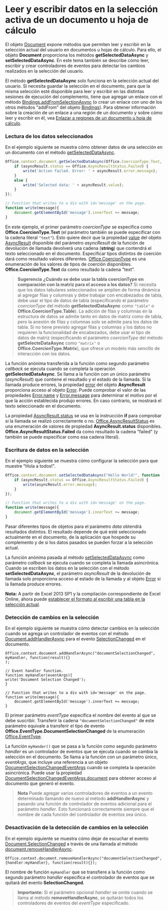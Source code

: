 
# <a name="read-and-write-data-to-the-active-selection-in-a-document-or-spreadsheet"></a>Leer y escribir datos en la selección activa de un documento u hoja de cálculo

El objeto [Document](../../reference/shared/document.md) expone métodos que permiten leer y escribir en la selección actual del usuario en documentos u hojas de cálculo. Para ello, el objeto **Document** proporciona los métodos **getSelectedDataAsync** y **setSelectedDataAsync**. En este tema también se describe cómo leer, escribir y crear controladores de eventos para detectar los cambios realizados en la selección del usuario.

El método **getSelectedDataAsync** solo funciona en la selección actual del usuario. Si necesita guardar la selección en el documento, para que la misma selección esté disponible para leer y escribir en las distintas sesiones de ejecución del complemento, tiene que agregar un enlace con el método [Bindings.addFromSelectionAsync](http://msdn.microsoft.com/en-us/library/edc99214-e63e-43f2-9392-97ead42fc155.aspx) (o crear un enlace con uno de los otros métodos "addFrom" del objeto [Bindings](http://msdn.microsoft.com/en-us/library/09979e31-3bfb-45be-adda-0f7cc2db1fe1.aspx)). Para obtener información sobre la creación de un enlace a una región de un documento y sobre cómo leer y escribir en él, vea [Enlazar a regiones de un documento u hoja de cálculo](../../docs/develop/bind-to-regions-in-a-document-or-spreadsheet.md).


### <a name="read-selected-data"></a>Lectura de los datos seleccionados


En el ejemplo siguiente se muestra cómo obtener datos de una selección en un documento con el método [getSelectedDataAsync](../../reference/shared/document.getselecteddataasync.md).


```js
Office.context.document.getSelectedDataAsync(Office.CoercionType.Text, function (asyncResult) {
    if (asyncResult.status == Office.AsyncResultStatus.Failed) {
        write('Action failed. Error: ' + asyncResult.error.message);
    }
    else {
        write('Selected data: ' + asyncResult.value);
    }
});

// Function that writes to a div with id='message' on the page.
function write(message){
    document.getElementById('message').innerText += message; 
}
```

En este ejemplo, el primer parámetro _coercionType_ se especifica como **Office.CoercionType.Text** (el parámetro también se puede especificar con la cadena literal `"text"`). Esto quiere decir que la propiedad [value](../../reference/shared/asyncresult.status.md) del objeto [AsyncResult](../../reference/shared/asyncresult.md) disponible del parámetro _asyncResult_ de la función de devolución de llamada devolverá una cadena (**string**) que contendrá el texto seleccionado en el documento. Especificar tipos distintos de coerción dará como resultado valores diferentes. [Office.CoercionType](../../reference/shared/coerciontype-enumeration.md) es una enumeración de los valores de tipos de coerción disponibles. **Office.CoercionType.Text** da como resultado la cadena "text".


 >**Sugerencia**   **¿Cuándo se debe usar la tabla coercionType en comparación con la matriz para el acceso a los datos?** Si necesita que los datos tabulares seleccionados se amplíen de forma dinámica al agregar filas y columnas y debe trabajar con encabezados de tabla, debe usar el tipo de datos de tabla (especificando el parámetro _coercionType_ del método **getSelectedDataAsync** como `"table"` o **Office.CoercionType.Table**). La adición de filas y columnas en la estructura de datos se admite tanto en datos de matriz como de tabla, pero la anexión de filas y columnas solo se admite para los datos de tabla. Si no tiene previsto agregar filas y columnas y los datos no requieren la funcionalidad de encabezados, debe usar el tipo de datos de matriz (especificando el parámetro  _coercionType_ del método **getSelecteDataAsync** como `"matrix"` o **Office.CoercionType.Matrix**), que ofrece un modelo más sencillo de interacción con los datos.

La función anónima transferida a la función como segundo parámetro _callback_ se ejecuta cuando se completa la operación **getSelectedDataAsync**. Se llama a la función con un único parámetro (_asyncResult_) que contiene el resultado y el estado de la llamada. Si la llamada produce errores, la propiedad [error](../../reference/shared/asyncresult.context.md) del objeto **AsyncResult** proporciona acceso al objeto [Error](../../reference/shared/error.md). Puede comprobar el valor de las propiedades [Error.name](../../reference/shared/error.name.md) y [Error.message](../../reference/shared/error.message.md) para determinar el motivo por el que la acción establecida produjo errores. En caso contrario, se mostrará el texto seleccionado en el documento.

La propiedad [AsyncResult.status](../../reference/shared/asyncresult.error.md) se usa en la instrucción **if** para comprobar si la llamada se realizó correctamente o no. [Office.AsyncResultStatus](../../reference/shared/asyncresultstatus-enumeration.md) es una enumeración de valores de propiedad **AsyncResult.status** disponibles. **Office.AsyncResultStatus.Failed** da como resultado la cadena "failed" (y también se puede especificar como esa cadena literal).


### <a name="write-data-to-the-selection"></a>Escritura de datos en la selección


En el ejemplo siguiente se muestra cómo configurar la selección para que muestre "Hola a todos!".


```js
Office.context.document.setSelectedDataAsync("Hello World!", function (asyncResult) {
    if (asyncResult.status == Office.AsyncResultStatus.Failed) {
        write(asyncResult.error.message);
    }
});

// Function that writes to a div with id='message' on the page.
function write(message){
    document.getElementById('message').innerText += message; 
}
```

Pasar diferentes tipos de objetos para el parámetro  _data_ obtendrá resultados distintos. El resultado depende de qué esté seleccionado actualmente en el documento, de la aplicación que hospede su complemento y de si los datos pasados se pueden forzar a la selección actual.

La función anónima pasada al método [setSelectedDataAsync](../../reference/shared/document.setselecteddataasync.md) como parámetro _callback_ se ejecuta cuando se completa la llamada asincrónica. Cuando se escriben los datos en la selección con el método **setSelectedDataAsync**, el parámetro _asyncResult_ de la devolución de llamada solo proporciona acceso al estado de la llamada y al objeto [Error](../../reference/shared/error.md) si la llamada produce errores.

 **Nota:** A partir de Excel 2013 SP1 y la compilación correspondiente de Excel Online, ahora puede [establecer el formato al escribir una tabla en la selección actual](../../docs/excel/format-tables-in-add-ins-for-excel.md).


### <a name="detect-changes-in-the-selection"></a>Detección de cambios en la selección


En el ejemplo siguiente se muestra cómo detectar cambios en la selección cuando se agrega un controlador de eventos con el método [Document.addHandlerAsync](../../reference/shared/document.addhandlerasync.md) para el evento [SelectionChanged](../../reference/shared/document.selectionchanged.event.md) en el documento.


```
Office.context.document.addHandlerAsync("documentSelectionChanged", myHandler, function(result){} 
);

// Event handler function.
function myHandler(eventArgs){
write('Document Selection Changed');
}

// Function that writes to a div with id='message' on the page.
function write(message){
    document.getElementById('message').innerText += message; 
}
```

El primer parámetro  _eventType_ especifica el nombre del evento al que se debe suscribir. Transferir la cadena `"documentSelectionChanged"` de este parámetro equivale a transferir el tipo de evento **Office.EventType.DocumentSelectionChanged** de la enumeración [Office.EventType](../../reference/shared/eventtype-enumeration.md).

La función `myHander()` que se pasa a la función como segundo parámetro _handler_ es un controlador de eventos que se ejecuta cuando se cambia la selección en el documento. Se llama a la función con un parámetro único, _eventArgs_, que incluye una referencia a un objeto [DocumentSelectionChangedEventArgs](../../reference/shared/document.selectionchangedeventargs.md) cuando se completa la operación asincrónica. Puede usar la propiedad [DocumentSelectionChangedEventArgs.document](../../reference/shared/document.selectionchangedeventargs.document.md) para obtener acceso al documento que generó el evento.


 >**Nota**  Puede agregar varios controladores de eventos a un evento determinado llamando de nuevo al método  **addHandlerAsync** y pasando una función de controlador de eventos adicional para el parámetro _handler_. Esto funcionará correctamente siempre que el nombre de cada función del controlador de eventos sea único.


### <a name="stop-detecting-changes-in-the-selection"></a>Desactivación de la detección de cambios en la selección


En el ejemplo siguiente se muestra cómo dejar de escuchar el evento [Document.SelectionChanged](../../reference/shared/document.selectionchanged.event.md) a través de una llamada al método [document.removeHandlerAsync](../../reference/shared/document.removehandlerasync.md).


```
Office.context.document.removeHandlerAsync("documentSelectionChanged", {handler:myHandler}, function(result){});
```

El nombre de función  `myHandler` que se transfiere a la función como segundo parámetro _handler_ especifica el controlador de eventos que se quitará del evento **SelectionChanged**.


 >**Importante:** Si el parámetro opcional _handler_ se omite cuando se llama al método **removeHandlerAsync**, se quitarán todos los controladores de eventos del _eventType_ especificado.

